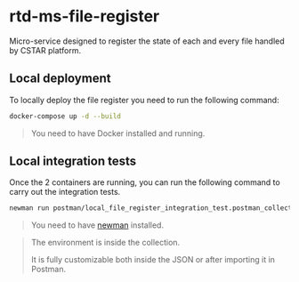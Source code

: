# rtd-ms-file-register
Micro-service designed to register the state of each and every file handled by CSTAR platform.

## Local deployment
To locally deploy the file register you need to run the following command:
```bash
docker-compose up -d --build
```
> You need to have Docker installed and running.


## Local integration tests
Once the 2 containers are running, you can run the following command to carry out the integration tests.
```bash
newman run postman/local_file_register_integration_test.postman_collection.json
```
> You need to have [newman](https://learning.postman.com/docs/running-collections/using-newman-cli/command-line-integration-with-newman/) installed.

> The environment is inside the collection.
> 
> It is fully customizable both inside the JSON or after importing it in Postman.
